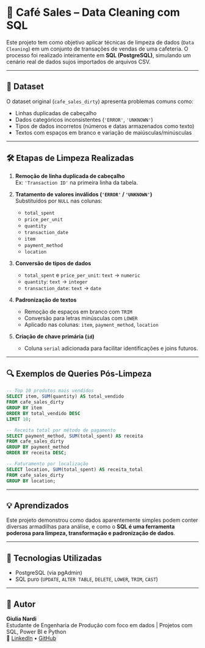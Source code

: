 
# 🧼 Café Sales – Data Cleaning com SQL

Este projeto tem como objetivo aplicar técnicas de limpeza de dados (`Data Cleaning`) em um conjunto de transações de vendas de uma cafeteria. O processo foi realizado inteiramente em **SQL (PostgreSQL)**, simulando um cenário real de dados sujos importados de arquivos CSV.

---

## 📁 Dataset

O dataset original (`cafe_sales_dirty`) apresenta problemas comuns como:
- Linhas duplicadas de cabeçalho
- Dados categóricos inconsistentes (`'ERROR'`, `'UNKNOWN'`)
- Tipos de dados incorretos (números e datas armazenados como texto)
- Textos com espaços em branco e variação de maiúsculas/minúsculas

---

## 🛠️ Etapas de Limpeza Realizadas

1. **Remoção de linha duplicada de cabeçalho**  
   Ex: `'Transaction ID'` na primeira linha da tabela.

2. **Tratamento de valores inválidos (`'ERROR'` / `'UNKNOWN'`)**  
   Substituídos por `NULL` nas colunas:
   - `total_spent`
   - `price_per_unit`
   - `quantity`
   - `transaction_date`
   - `item`
   - `payment_method`
   - `location`

3. **Conversão de tipos de dados**
   - `total_spent` e `price_per_unit`: `text` → `numeric`
   - `quantity`: `text` → `integer`
   - `transaction_date`: `text` → `date`

4. **Padronização de textos**
   - Remoção de espaços em branco com `TRIM`
   - Conversão para letras minúsculas com `LOWER`
   - Aplicado nas colunas: `item`, `payment_method`, `location`

5. **Criação de chave primária (`id`)**
   - Coluna `serial` adicionada para facilitar identificações e joins futuros.

---

## 🔍 Exemplos de Queries Pós-Limpeza

```sql
-- Top 10 produtos mais vendidos
SELECT item, SUM(quantity) AS total_vendido
FROM cafe_sales_dirty
GROUP BY item
ORDER BY total_vendido DESC
LIMIT 10;

-- Receita total por método de pagamento
SELECT payment_method, SUM(total_spent) AS receita
FROM cafe_sales_dirty
GROUP BY payment_method
ORDER BY receita DESC;

-- Faturamento por localização
SELECT location, SUM(total_spent) AS receita_total
FROM cafe_sales_dirty
GROUP BY location;
```

---

## 💡 Aprendizados

Este projeto demonstrou como dados aparentemente simples podem conter diversas armadilhas para análise, e como o **SQL é uma ferramenta poderosa para limpeza, transformação e padronização de dados**.

---

## 🧠 Tecnologias Utilizadas
- PostgreSQL (via pgAdmin)
- SQL puro (`UPDATE`, `ALTER TABLE`, `DELETE`, `LOWER`, `TRIM`, `CAST`)

---

## 📌 Autor
**Giulia Nardi**  
Estudante de Engenharia de Produção com foco em dados | Projetos com SQL, Power BI e Python  
🔗 [LinkedIn](https://www.linkedin.com/) • [GitHub](https://github.com/)
